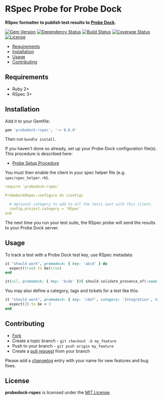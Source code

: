 # RSpec Probe for Probe Dock

**RSpec formatter to publish test results to [Probe Dock](https://github.com/probedock/probedock).**

[![Gem Version](https://badge.fury.io/rb/probedock-rspec.svg)](http://badge.fury.io/rb/probedock-rspec)
[![Dependency Status](https://gemnasium.com/probedock/probedock-rspec.svg)](https://gemnasium.com/probedock/probedock-rspec)
[![Build Status](https://secure.travis-ci.org/probedock/probedock-rspec.svg)](http://travis-ci.org/probedock/probedock-rspec)
[![Coverage Status](https://coveralls.io/repos/probedock/probedock-rspec/badge.svg)](https://coveralls.io/r/probedock/probedock-rspec?branch=master)
[![License](https://img.shields.io/github/license/probedock/probedock-rspec.svg)](LICENSE.txt)

* [Requirements](#requirements)
* [Installation](#installation)
* [Usage](#usage)
* [Contributing](#contributing)



<a name="requirements"></a>
## Requirements

* Ruby 2+
* RSpec 3+



<a name="installation"></a>
## Installation

Add it to your Gemfile:

```rb
gem 'probedock-rspec', '~> 0.6.0'
```

Then run `bundle install`.

If you haven't done so already, set up your Probe Dock configuration file(s).
This procedure is described here:

* [Probe Setup Procedure](https://github.com/probedock/probedock-probes#setup)

You must then enable the client in your spec helper file (e.g. `spec/spec_helper.rb`).

```yml
require 'probedock-rspec'

ProbeDockRSpec.configure do |config|

  # Optional category to add to all the tests sent with this client.
  config.project.category = 'RSpec'
end
```

The next time you run your test suite, the RSpec probe will send the results to your Probe Dock server.



<a name="usage"></a>
## Usage

To track a test with a Probe Dock test key, use RSpec metadata:

```rb
it "should work", probedock: { key: 'abcd' } do
  expect(true).to be(true)
end

it(nil, probedock: { key: 'bcde' }){ should validate_presence_of(:name) }
```

You may also define a category, tags and tickets for a test like this:

```rb
it "should work", probedock: { key: 'cdef', category: 'Integration', tags: %w(user-registration validation), tickets: %w(JIRA-1000 JIRA-1012) } do
  expect(2).to be < 3
end
```



## Contributing

* [Fork](https://help.github.com/articles/fork-a-repo)
* Create a topic branch - `git checkout -b my_feature`
* Push to your branch - `git push origin my_feature`
* Create a [pull request](http://help.github.com/pull-requests/) from your branch

Please add a [changelog](CHANGELOG.md) entry with your name for new features and bug fixes.



## License

**probedock-rspec** is licensed under the [MIT License](http://opensource.org/licenses/MIT).
